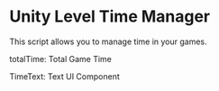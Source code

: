 # Unity Level Time Manager

This script allows you to manage time in your games.

totalTime: Total Game Time

TimeText: Text UI Component
